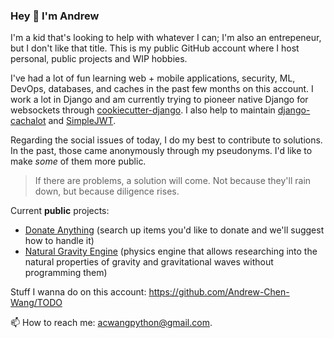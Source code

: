 ### Hey 👋 I'm Andrew

I'm a kid that's looking to help with whatever I can;
I'm also an entrepeneur, but I don't like that title.
This is my public GitHub account where I host personal,
public projects and WIP hobbies.

I've had a lot of fun learning web + mobile applications, security, ML,
DevOps, databases, and caches in the past few months on this account.
I work a lot in Django and am currently trying to pioneer native
Django for websockets through [cookiecutter-django](https://github.com/pydanny/cookiecutter-django).
I also help to maintain [django-cachalot](https://github.com/noripyt/django-cachalot)
and [SimpleJWT](https://github.com/SimpleJWT/django-rest-framework-simplejwt).

Regarding the social issues of today, I do my best to
contribute to solutions. In the past, those
came anonymously through my pseudonyms. I'd like
to make *some* of them more public.

> If there are problems, a solution will come.
Not because they'll rain down, but because diligence rises.

Current **public** projects:
- [Donate Anything](https://github.com/Donate-Anything) (search up items you'd like to donate and we'll suggest how to handle it)
- [Natural Gravity Engine](https://github.com/Andrew-Chen-Wang/natural-gravity-engine) (physics engine that allows researching into the natural properties of gravity and gravitational waves without programming them)

Stuff I wanna do on this account: https://github.com/Andrew-Chen-Wang/TODO

📫 How to reach me: [acwangpython@gmail.com](mailto:acwangpython@gmail.com?subject=[GH%20Hi%20Andrew]).

<!--
**Andrew-Chen-Wang/Andrew-Chen-Wang** is a ✨ _special_ ✨ repository because its `README.md` (this file) appears on your GitHub profile.

Here are some ideas to get you started:

- 🔭 I’m currently working on ...
- 🌱 I’m currently learning ...
- 👯 I’m looking to collaborate on ...
- 🤔 I’m looking for help with ...
- 💬 Ask me about ...
- 📫 How to reach me: ...
- 😄 Pronouns: ...
- ⚡ Fun fact: ...
-->
